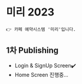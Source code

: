 # 미리 2023

```
👉 카페 예약시스템 '미리'입니다.
```


## 1차 Publishing

* Login & SignUp Screen✔️
* Home Screen 진행중...

